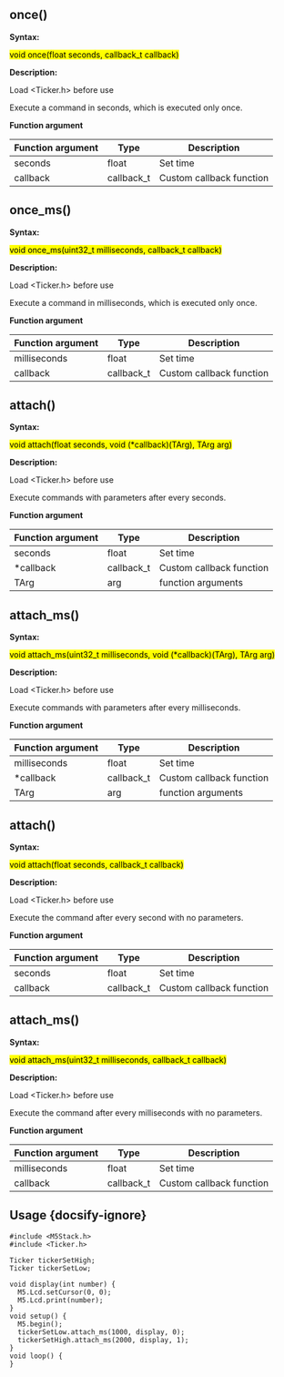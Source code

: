 ## once()

**Syntax:**

<mark>void once(float seconds, callback_t callback)</mark>

**Description:**

Load <Ticker.h> before use

Execute a command in seconds, which is executed only once.

**Function argument**
	
| Function argument |Type |Description |
| --- | --- | --- |
| seconds | float | Set time |
| callback | callback_t | Custom callback function |

## once_ms()

**Syntax:**

<mark>void once_ms(uint32_t milliseconds, callback_t callback)</mark>

**Description:**

Load <Ticker.h> before use

Execute a command in milliseconds, which is executed only once.

**Function argument**
	
| Function argument |Type |Description |
| --- | --- | --- |
| milliseconds | float | Set time |
| callback | callback_t | Custom callback function |

## attach()

**Syntax:**

<mark>void attach(float seconds, void (*callback)(TArg), TArg arg)</mark>

**Description:**

Load <Ticker.h> before use

Execute commands with parameters after every seconds.

**Function argument**
	
| Function argument |Type |Description |
| --- | --- | --- |
| seconds | float | Set time |
| *callback | callback_t | Custom callback function |
| TArg | arg | function arguments |

## attach_ms()

**Syntax:**

<mark>void attach_ms(uint32_t milliseconds, void (*callback)(TArg), TArg arg)</mark>

**Description:**

Load <Ticker.h> before use

Execute commands with parameters after every milliseconds.

**Function argument**
	
| Function argument |Type |Description |
| --- | --- | --- |
| milliseconds | float | Set time |
| *callback | callback_t | Custom callback function |
| TArg | arg | function arguments |

## attach()

**Syntax:**

<mark>void attach(float seconds, callback_t callback)</mark>

**Description:**

Load <Ticker.h> before use

Execute the command after every second with no parameters.

**Function argument**
	
| Function argument |Type |Description |
| --- | --- | --- |
| seconds | float | Set time |
| callback | callback_t | Custom callback function |

## attach_ms()

**Syntax:**

<mark>void attach_ms(uint32_t milliseconds, callback_t callback)</mark>

**Description:**

Load <Ticker.h> before use

Execute the command after every milliseconds with no parameters.

**Function argument**
	
| Function argument |Type |Description |
| --- | --- | --- |
| milliseconds | float | Set time |
| callback | callback_t | Custom callback function |

## Usage {docsify-ignore}

```arduino
#include <M5Stack.h>
#include <Ticker.h>

Ticker tickerSetHigh;
Ticker tickerSetLow;

void display(int number) {
  M5.Lcd.setCursor(0, 0);
  M5.Lcd.print(number);
}
void setup() {
  M5.begin();
  tickerSetLow.attach_ms(1000, display, 0);
  tickerSetHigh.attach_ms(2000, display, 1);
}
void loop() {
}



```